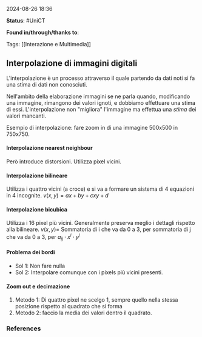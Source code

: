 2024-08-26 18:36

<b>Status</b>: #UniCT 

<b>Found in/through/thanks to</b>: 

Tags: [[Interazione e Multimedia]]

## Interpolazione di immagini digitali

L'interpolazione è un processo attraverso il quale partendo da dati noti si fa una stima di dati non conosciuti. 

Nell'ambito della elaborazione immagini se ne parla quando, modificando una immagine, rimangono dei valori ignoti, e dobbiamo effettuare una stima di essi. L'interpolazione non "migliora" l'immagine ma effettua una *stima* dei valori mancanti. 

Esempio di interpolazione: fare zoom in di una immagine 500x500 in 750x750.

#### Interpolazione nearest neighbour

Però introduce distorsioni. Utilizza pixel vicini.
#### Interpolazione bilineare

Utilizza i quattro vicini (a croce) e si va a formare un sistema di 4 equazioni in 4 incognite. 
$v(x,y) = ax + by+cxy+d$

#### Interpolazione bicubica

Utilizza i 16 pixel più vicini. Generalmente preserva meglio i dettagli rispetto alla bilineare. 
$v(x,y) =$ Sommatoria di i che va da 0 a 3, per sommatoria di j che va da 0 a 3, per $a_{ij}\cdot x^{i} \cdot y^{j}$

#### Problema dei bordi

* Sol 1: Non fare nulla
* Sol 2: Interpolare comunque con i pixels più vicini presenti. 

#### Zoom out e decimazione

1. Metodo 1: Di quattro pixel ne scelgo 1, sempre quello nella stessa posizione rispetto al quadrato che si forma
2. Metodo 2: faccio la media dei valori dentro il quadrato. 
### References